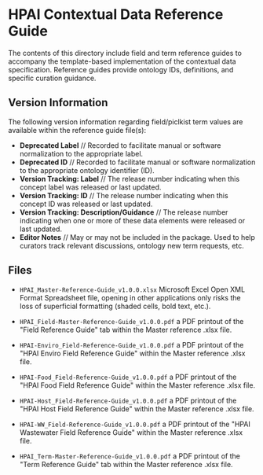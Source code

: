 # HPAI Contextual Data Reference Guide

The contents of this directory include field and term reference guides to accompany the template-based implementation of the <INSERT NAME> contextual data specification. Reference guides provide ontology IDs, definitions, and specific curation guidance.

## Version Information

The following version information regarding field/piclkist term values are available within the reference guide file(s):

- **Deprecated Label** // Recorded to facilitate manual or software normalization to the appropriate label.
- **Deprecated ID** // Recorded to facilitate manual or software normalization to the appropriate ontology identifier (ID).
- **Version Tracking: Label** // The release number indicating when this concept label was released or last updated.
- **Version Tracking: ID** // The release number indicating when this concept ID was released or last updated.
- **Version Tracking: Description/Guidance** // The release number indicating when one or more of these data elements were released or last updated.
- **Editor Notes** // May or may not be included in the package. Used to help curators track relevant discussions, ontology new term requests, etc.

## Files

- `HPAI_Master-Reference-Guide_v1.0.0.xlsx` 
Microsoft Excel Open XML Format Spreadsheet file, opening in other applications only risks the loss of superficial formatting (shaded cells, bold text, etc.).

- `HPAI_Field-Master-Reference-Guide_v1.0.0.pdf` a PDF printout of the "Field Reference Guide" tab within the Master reference .xlsx file.

- `HPAI-Enviro_Field-Reference-Guide_v1.0.0.pdf` a PDF printout of the "HPAI Enviro Field Reference Guide" within the Master reference .xlsx file.

- `HPAI-Food_Field-Reference-Guide_v1.0.0.pdf` a PDF printout of the "HPAI Food Field Reference Guide" within the Master reference .xlsx file.

- `HPAI-Host_Field-Reference-Guide_v1.0.0.pdf` a PDF printout of the "HPAI Host Field Reference Guide" within the Master reference .xlsx file.

- `HPAI-WW_Field-Reference-Guide_v1.0.0.pdf` a PDF printout of the "HPAI Wastewater Field Reference Guide" within the Master reference .xlsx file.

- `HPAI_Term-Master-Reference-Guide_v1.0.0.pdf` a PDF printout of the "Term Reference Guide" tab within the Master reference .xlsx file.


